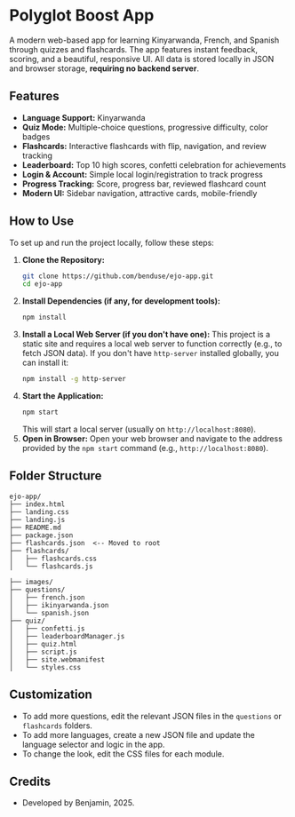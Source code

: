 # Polyglot Boost App

A modern web-based app for learning Kinyarwanda, French, and Spanish through quizzes and flashcards. The app features instant feedback, scoring, and a beautiful, responsive UI. All data is stored locally in JSON and browser storage, **requiring no backend server**.

## Features

- **Language Support:** Kinyarwanda
- **Quiz Mode:** Multiple-choice questions, progressive difficulty, color badges
- **Flashcards:** Interactive flashcards with flip, navigation, and review tracking
- **Leaderboard:** Top 10 high scores, confetti celebration for achievements
- **Login & Account:** Simple local login/registration to track progress
- **Progress Tracking:** Score, progress bar, reviewed flashcard count
- **Modern UI:** Sidebar navigation, attractive cards, mobile-friendly

## How to Use

To set up and run the project locally, follow these steps:

1.  **Clone the Repository:**
    ```bash
    git clone https://github.com/benduse/ejo-app.git
    cd ejo-app
    ```
2.  **Install Dependencies (if any, for development tools):**
    ```bash
    npm install
    ```
3.  **Install a Local Web Server (if you don't have one):**
    This project is a static site and requires a local web server to function correctly (e.g., to fetch JSON data). If you don't have `http-server` installed globally, you can install it:
    ```bash
    npm install -g http-server
    ```
4.  **Start the Application:**
    ```bash
    npm start
    ```
    This will start a local server (usually on `http://localhost:8080`).
5.  **Open in Browser:**
    Open your web browser and navigate to the address provided by the `npm start` command (e.g., `http://localhost:8080`).

## Folder Structure

```
ejo-app/
├── index.html
├── landing.css
├── landing.js
├── README.md
├── package.json
├── flashcards.json  <-- Moved to root
├── flashcards/
│   ├── flashcards.css
│   └── flashcards.js

├── images/
├── questions/
│   ├── french.json
│   ├── ikinyarwanda.json
│   └── spanish.json
├── quiz/
│   ├── confetti.js
│   ├── leaderboardManager.js
│   ├── quiz.html
│   ├── script.js
│   ├── site.webmanifest
│   └── styles.css
```

## Customization

- To add more questions, edit the relevant JSON files in the `questions` or `flashcards` folders.
- To add more languages, create a new JSON file and update the language selector and logic in the app.
- To change the look, edit the CSS files for each module.

## Credits

- Developed by Benjamin, 2025.
